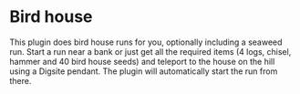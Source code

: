 # Bird house

This plugin does bird house runs for you, optionally including a seaweed run. Start a run near a
bank or just get all
the required items (4 logs, chisel, hammer and 40 bird house seeds) and teleport to the house on the
hill using a
Digsite pendant. The plugin will automatically start the run from there.